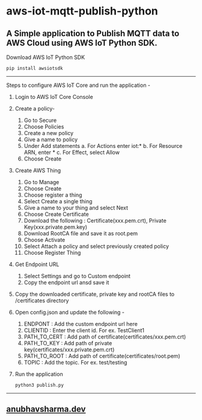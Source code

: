 # aws-iot-mqtt-publish-python
A Simple application to Publish MQTT data to AWS Cloud using AWS IoT Python SDK.
---
Download AWS IoT Python SDK 
  ```
  pip install awsiotsdk
  ```
---

Steps to configure AWS IoT Core and run the application - 
  1. Login to AWS IoT Core Console
  
  2. Create a policy-
      1. Go to Secure
      2. Choose Policies
      3. Create a new policy
      4. Give a name to policy
      5. Under Add statements
          a. For Actions enter iot:*
          b. For Resource ARN, enter *
          c. For Effect, select Allow
      6. Choose Create
      
  3. Create AWS Thing
      1. Go to Manage
      2. Choose Create
      3. Choose register a thing
      4. Select Create a single thing
      5. Give a name to your thing and select Next
      6. Choose Create Certificate
      7. Download the following : Certificate(xxx.pem.crt), Private Key(xxx.private.pem.key)
      8. Download RootCA file and save it as root.pem
      9. Choose Activate
      10. Select Attach a policy and select previously created policy
      11. Choose Register Thing
      
  4. Get Endpoint URL
      1. Select Settings and go to Custom endpoint
      2. Copy the endpoint url ansd save it
      
  5. Copy the downloaded certificate, private key and rootCA files to /certificates directory
  
  6. Open config.json and update the following -
      1. ENDPONT : Add the custom endpoint url here
      2. CLIENTID : Enter the client id. For ex. TestClient1
      3. PATH_TO_CERT : Add path of certificate(certificates/xxx.pem.crt)
      4. PATH_TO_KEY : Add path of private key(certificates/xxx.private.pem.crt)
      5. PATH_TO_ROOT : Add path of certificate(certificates/root.pem)
      6. TOPIC : Add the topic. For ex. test/testing
      
  7. Run the application
      ```
      python3 publish.py
      ```
---      
[anubhavsharma.dev](https://anubhavsharma.dev)
---
      
